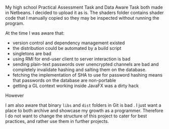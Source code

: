 My high school Practical Assessment Task and Data Aware Task both made in Netbeans. 
I decided to upload it as is. The shaders folder contains shader code that I manually copied so they may be inspected without running the program.

At the time I was aware that:

   * version control and dependency management existed
   * the distribution could be automated by a build script
   * singletons are bad
   * using RMI for end-user client to server interaction is bad
   * sending plain-text passwords over unencrypted channels are bad and completely invalidate hashing and salting them on the database.
   * fetching the implementation of SHA to use for password hashing means that passwords on the database are non-portable
   * getting a GL context working inside JavaFX was a dirty hack
    
However 
    
I am also aware that binary `libs` and `dist` folders in Git is bad . I just want a place to both archive and showcase my growth as a programmer. Therefore I do not want to change the structure of this project to cater for best practices, and rather use them in further projects.
